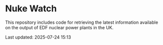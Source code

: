 # Nuke Watch

This repository includes code for retrieving the latest information available on the output of EDF nuclear power plants in the UK.

Last updated: 2025-07-24 15:13